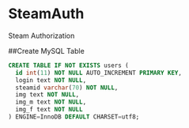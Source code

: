 # SteamAuth
Steam Authorization


##Create MySQL Table
```sql
CREATE TABLE IF NOT EXISTS users ( 
  id int(11) NOT NULL AUTO_INCREMENT PRIMARY KEY,
  login text NOT NULL,
  steamid varchar(70) NOT NULL,
  img text NOT NULL,
  img_m text NOT NULL,
  img_f text NOT NULL
) ENGINE=InnoDB DEFAULT CHARSET=utf8;
```
